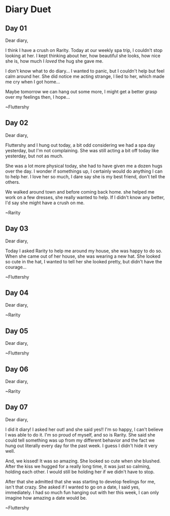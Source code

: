 # Diary Duet

## Day 01

Dear diary,

I think I have a crush on Rarity. Today at our weekly spa trip, I couldn't stop looking at her. I kept thinking about her, how beautiful she looks, how nice she is, how much I *loved* the hug she gave me.

I don't know what to do diary… I wanted to panic, but I couldn't help but feel calm around her. She did notice me acting strange, I lied to her, which made me cry when I got home…

Maybe tomorrow we can hang out some more, I might get a better grasp over my feelings then, I hope…

~Fluttershy

## Day 02

Dear diary,

Fluttershy and I hung out today, a bit odd considering we had a spa day yesterday, but I'm not complaining. She was still acting a bit off today like yesterday, but not as much.

She was a lot more physical today, she had to have given me a dozen hugs over the day. I wonder if somethings up, I certainly would do anything I can to help her. I love her so much, I dare say she is my best friend, don't tell the others.

We walked around town and before coming back home. she helped me work on a few dresses, she really wanted to help. If I didn't know any better, I'd say she might have a crush on me.

~Rarity

## Day 03

Dear diary,

Today I asked Rarity to help me around my house, she was happy to do so. When she came out of her house, she was wearing a new hat. She looked so cute in the hat, I wanted to tell her she looked pretty, but didn't have the courage…



~Fluttershy

## Day 04

Dear diary,



~Rarity

## Day 05

Dear diary,



~Fluttershy

## Day 06

Dear diary,



~Rarity

## Day 07

Dear diary,

I did it diary! I asked her out! and she said yes!! I'm so happy, I can't believe I was able to do it. I'm so proud of myself, and so is Rarity. She said she could tell something was up from my different behavior and the fact we hung out literally every day for the past week. I guess I didn't hide it very well.

And, we kissed! It was so amazing. She looked so cute when she blushed. After the kiss we hugged for a really long time, it was just so calming, holding each other. I would still be holding her if we didn't have to stop.

After that she admitted that she was starting to develop feelings for me, isn't that crazy. She asked if I wanted to go on a date, I said yes, immediately. I had so much fun hanging out with her this week, I can only imagine how amazing a date would be.

~Fluttershy
